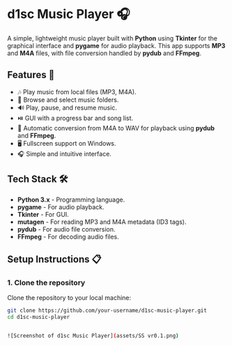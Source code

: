 # d1sc Music Player 🎧

A simple, lightweight music player built with **Python** using **Tkinter** for the graphical interface and **pygame** for audio playback. This app supports **MP3** and **M4A** files, with file conversion handled by **pydub** and **FFmpeg**.

## Features 🚀

- 🎶 Play music from local files (MP3, M4A).
- 📂 Browse and select music folders.
- 🔊 Play, pause, and resume music.
- ⏯️ GUI with a progress bar and song list.
- 💽 Automatic conversion from M4A to WAV for playback using **pydub** and **FFmpeg**.
- 🖥️ Fullscreen support on Windows.
- 🎧 Simple and intuitive interface.

## Tech Stack 🛠️

- **Python 3.x** - Programming language.
- **pygame** - For audio playback.
- **Tkinter** - For GUI.
- **mutagen** - For reading MP3 and M4A metadata (ID3 tags).
- **pydub** - For audio file conversion.
- **FFmpeg** - For decoding audio files.

## Setup Instructions 📋

### 1. Clone the repository

Clone the repository to your local machine:

```bash
git clone https://github.com/your-username/d1sc-music-player.git
cd d1sc-music-player


![Screenshot of d1sc Music Player](assets/SS vr0.1.png)

